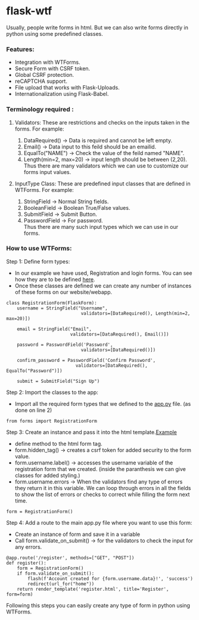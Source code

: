 # flask-wtf
Usually, people write forms in html. But we can also write forms directly in python using some predefined classes. 

### Features:
- Integration with WTForms.
- Secure Form with CSRF token.
- Global CSRF protection.
- reCAPTCHA support.
- File upload that works with Flask-Uploads.
- Internationalization using Flask-Babel.


### Terminology required :
1. Validators: These are restrictions and checks on the inputs taken in the forms. For example: <br>
   1. DataRequired() -> Data is required and cannot be left empty.<br>
   2. Email() -> Data input to this feild should be an emailid.<br>
   3. EqualTo("NAME") -> Check the value of the feild named "NAME".<br>
   4. Length(min=2, max=20) -> input length should be between (2,20).<br>
   Thus there are many validators which we can use to customize our forms input values.<br>

2. InputType Class: These are predefined input classes that are defined in WTForms. For example:<br>
    1. StringField -> Normal String fields.<br>
    2. BooleanField -> Boolean True/False values.<br>
    3. SubmitField -> Submit Button.<br>
    4. PasswordField -> For password.<br>
    Thus there are many such input types which we can use in our forms.<br>

### How to use WTForms:
Step 1: Define form types:<br>
 - In our example we have used, Registration and login forms. You can see how they are to be defined [here](example_app/forms.py).<br>
  - Once these classes are defined we can create any number of instances of these forms on our website/webapp.<br>
```
class RegistrationForm(FlaskForm):
    username = StringField("Username",
                            validators=[DataRequired(), Length(min=2, max=20)])

    email = StringField("Email",
                        validators=[DataRequired(), Email()])

    password = PasswordField('Password', 
                            validators=[DataRequired()])

    confirm_password = PasswordField('Confirm Password',
                          validators=[DataRequired(), EqualTo("Password")])

    submit = SubmitField("Sign Up")
```

Step 2: Import the classes to the app:
  - Import all the required form types that we defined to the [app.py](example_app/app.py) file. (as done on line 2)<br>
```
from forms import RegistrationForm
```

Step 3: Create an instance and pass it into the html template.[Example](example_app/templates/register.html)<br>
- define method to the html form tag.<br>
- form.hidden_tag() -> creates a csrf token for added security to the form value.<br>
- form.username.label() -> accesses the username variable of the registration form that we created. (inside the paranthesis we can give classes for added styling.)<br>
- form.username.errors -> When the validators find any type of errors they return it in this variable. We can loop through errors in all the fields to show the list of errors or checks to correct while filling the form next time.<br>

```
form = RegistrationForm()
```

Step 4: Add a route to the main app.py file where you want to use this form:<br>
- Create an instance of form and save it in a variable<br>
- Call form.validate_on_submit() -> for the validators to check the input for any errors.<br>
  
```
@app.route('/register', methods=["GET", "POST"])
def register():
    form = RegistrationForm()
    if form.validate_on_submit():
        flash(f'Account created for {form.username.data}!', 'success')
        redirect(url_for("home"))
    return render_template('register.html', title='Register', form=form)
```

Following this steps you can easily create any type of form in python using WTForms.<br>
